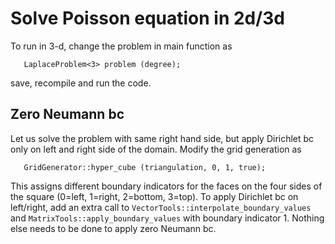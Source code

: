 # Solve Poisson equation in 2d/3d

To run in 3-d, change the problem in main function as
```
   LaplaceProblem<3> problem (degree);
```
save, recompile and run the code.

## Zero Neumann bc 
Let us solve the problem with same right hand side, but apply Dirichlet bc only on left and right side of the domain. Modify the grid generation as
```
   GridGenerator::hyper_cube (triangulation, 0, 1, true);
```
This assigns different boundary indicators for the faces on the four sides of the square (0=left, 1=right, 2=bottom, 3=top). To apply Dirichlet bc on left/right, add an extra call to `VectorTools::interpolate_boundary_values` and `MatrixTools::apply_boundary_values` with boundary indicator 1. Nothing else needs to be done to apply zero Neumann bc.
